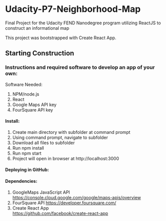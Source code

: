 # **Udacity-P7-Neighborhood-Map**

Final Project for the Udacity FEND Nanodegree program utilizing ReactJS to construct an informational map

This project was bootstrapped with Create React App.

## **Starting Construction**

### **Instructions and required software to develop an app of your own:**

Software Needed:
1) NPM/node.js
2) React 
3) Google Maps API key
4) FourSquare API key

#### **Install:**
1) Create main directory with subfolder at command prompt
2) Using command prompt, navigate to subfolder
3) Download all files to subfolder
4) Run npm install
5) Run npm start
6) Project will open in browser at http://localhost:3000

#### **Deploying in GitHub:**


#### **Dependencies:**
1) GoogleMaps JavaScript API
https://console.cloud.google.com/google/maps-apis/overview
2) FourSquare API
https://developer.foursquare.com/
3) Create React App   
https://github.com/facebook/create-react-app
